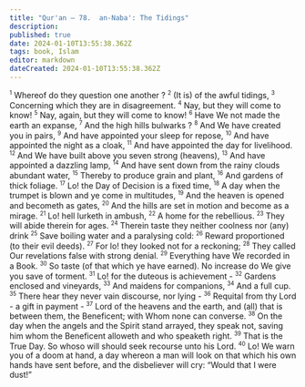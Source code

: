 ```yaml
---
title: "Qur'an — 78.  an-Naba': The Tidings"
description: 
published: true
date: 2024-01-10T13:55:38.362Z
tags: book, Islam
editor: markdown
dateCreated: 2024-01-10T13:55:38.362Z
---
```




<span id="v1"><sup><small>1</small></sup></span>  Whereof do they question one another ?
<span id="v2"><sup><small>2</small></sup></span>  (It is) of the awful tidings,
<span id="v3"><sup><small>3</small></sup></span>  Concerning which they are in disagreement.
<span id="v4"><sup><small>4</small></sup></span>  Nay, but they will come to know!
<span id="v5"><sup><small>5</small></sup></span>  Nay, again, but they will come to know!
<span id="v6"><sup><small>6</small></sup></span>  Have We not made the earth an expanse,
<span id="v7"><sup><small>7</small></sup></span>  And the high hills bulwarks ?
<span id="v8"><sup><small>8</small></sup></span>  And We have created you in pairs,
<span id="v9"><sup><small>9</small></sup></span>  And have appointed your sleep for repose,
<span id="v10"><sup><small>10</small></sup></span>  And have appointed the night as a cloak,
<span id="v11"><sup><small>11</small></sup></span>  And have appointed the day for livelihood.
<span id="v12"><sup><small>12</small></sup></span>  And We have built above you seven strong (heavens),
<span id="v13"><sup><small>13</small></sup></span>  And have appointed a dazzling lamp,
<span id="v14"><sup><small>14</small></sup></span>  And have sent down from the rainy clouds abundant water,
<span id="v15"><sup><small>15</small></sup></span>  Thereby to produce grain and plant,
<span id="v16"><sup><small>16</small></sup></span>  And gardens of thick foliage.
<span id="v17"><sup><small>17</small></sup></span>  Lo! the Day of Decision is a fixed time,
<span id="v18"><sup><small>18</small></sup></span>  A day when the trumpet is blown and ye come in multitudes,
<span id="v19"><sup><small>19</small></sup></span>  And the heaven is opened and becometh as gates,
<span id="v20"><sup><small>20</small></sup></span>  And the hills are set in motion and become as a mirage.
<span id="v21"><sup><small>21</small></sup></span>  Lo! hell lurketh in ambush,
<span id="v22"><sup><small>22</small></sup></span>  A home for the rebellious.
<span id="v23"><sup><small>23</small></sup></span>  They will abide therein for ages.
<span id="v24"><sup><small>24</small></sup></span>  Therein taste they neither coolness nor (any) drink
<span id="v25"><sup><small>25</small></sup></span>  Save boiling water and a paralysing cold:
<span id="v26"><sup><small>26</small></sup></span>  Reward proportioned (to their evil deeds).
<span id="v27"><sup><small>27</small></sup></span>  For lo! they looked not for a reckoning;
<span id="v28"><sup><small>28</small></sup></span>  They called Our revelations false with strong denial.
<span id="v29"><sup><small>29</small></sup></span>  Everything have We recorded in a Book.
<span id="v30"><sup><small>30</small></sup></span>  So taste (of that which ye have earned). No increase do We give you save of torment.
<span id="v31"><sup><small>31</small></sup></span>  Lo! for the duteous is achievement -
<span id="v32"><sup><small>32</small></sup></span>  Gardens enclosed and vineyards,
<span id="v33"><sup><small>33</small></sup></span>  And maidens for companions,
<span id="v34"><sup><small>34</small></sup></span>  And a full cup.
<span id="v35"><sup><small>35</small></sup></span>  There hear they never vain discourse, nor lying -
<span id="v36"><sup><small>36</small></sup></span>  Requital from thy Lord - a gift in payment -
<span id="v37"><sup><small>37</small></sup></span>  Lord of the heavens and the earth, and (all) that is between them, the Beneficent; with Whom none can converse.
<span id="v38"><sup><small>38</small></sup></span>  On the day when the angels and the Spirit stand arrayed, they speak not, saving him whom the Beneficent alloweth and who speaketh right.
<span id="v39"><sup><small>39</small></sup></span>  That is the True Day. So whoso will should seek recourse unto his Lord.
<span id="v40"><sup><small>40</small></sup></span>  Lo! We warn you of a doom at hand, a day whereon a man will look on that which his own hands have sent before, and the disbeliever will cry: “Would that I were dust!”